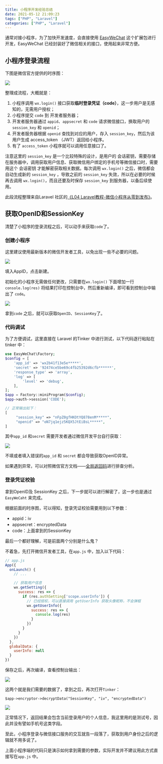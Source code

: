 ```yaml
---
title: 小程序开发经验总结
date: 2021-05-12 21:09:23
tags: ["PHP", "Laravel"]
categories: ["PHP", "Laravel"]
---
```


通常对接小程序，为了加快开发速度，会直接使用 [EasyWeChat](https://github.com/overtrue/wechat) 这个扩展包进行开发，EasyWeChat 已经封装好了微信相关的接口，使用起来非常方便。

<!-- more -->

## 小程序登录流程
下图是微信官方提供的时序图：

![](https://cdn.jsdelivr.net/gh/0xAiKang/CDN/blog/images/20210511161052.png)

整理成流程，大概就是：
1. 小程序调用 `wx.login()` 接口获取**临时登录凭证（code）**，这一步用户是无感知的，无需用户授权；
2. 小程序提交 `code` 到 开发者服务器；
3. 开发者服务器通过 `appid`、`appsecret` 和 `code` 请求微信接口，换取用户的 `session_key` 和 `openid`；
4. 开发者服务器根据 `openid` 查找到对应的用户，存入 `session_key`，然后为该用户生成 access_token （JWT）返回给小程序。
5. 有了 `access_token` 小程序就可以调用任意接口了。

注意这里的 `session_key` 是一个比较特殊的设计，是用户的 会话密钥，需要存储在服务器中，调用获取用户信息、获取微信用户绑定的手机号等微信接口时，需要用这个 会话密钥 才能解密获取相关数据。每次调用 `wx.login()` 之后，微信都会自动生成新的 `session_key` ，导致之前的 `session_key` 失效，所以在必要的时候再去调用 `wx.login()`，而且还要及时保存 `session_key` 到服务器，以备后续使用。

此段流程整理来自Laravel 社区的[《L04 Laravel教程-微信小程序从零到发布》](https://learnku.com/courses/laravel-weapp/2.0/small-program-login-detailed-solution/4933#0dfb2b)。

## 获取OpenID和SessionKey
清楚了小程序的登录流程之后，可以动手来获取`code`了。

### 创建小程序
这里建议使用最新版本的微信开发者工具，以免出现一些不必要的问题。

![](https://cdn.jsdelivr.net/gh/0xAiKang/CDN/blog/images/20210511163706.png)

填入AppID，点击新建。

初始化的小程序无需做任何更改，只需要在`wx.login()` 下面增加一行`console.log(res)` 将结果打印在控制台中，然后重新编译，即可看到控制台中输出了 `code`。

![](https://cdn.jsdelivr.net/gh/0xAiKang/CDN/blog/images/20210512211535.png)

拿到`code` 之后，就可以获取`OpenID`、`SessionKey`了。

### 代码调试

为了方便调试，这里直接在 Laravel 的Tinker 中进行测试，以下代码逐行粘贴在 tinker 中：
```php
use EasyWeChat\Factory;
$config = [
    'app_id' => 'wx2b41f13e5e*****',
    'secret' => '92474ce5be69c4fb25392d6cfb******',
    'response_type' => 'array',
    'log' => [
        'level' => 'debug',
    ],
];
$app = Factory::miniProgram($config);
$app->auth->session('CODE');

// 正常输出如下：
[
     "session_key" => "nFpZ0gfHKOtYQ878enM*****",
     "openid" => "oN7jq1ejz5KQX5JtEiBsL*****",
]
```

其中`app_id` 和`secret` 需要开发者通过微信开发平台自行获取：

![](https://cdn.jsdelivr.net/gh/0xAiKang/CDN/blog/images/20210510234405.png)

不填或者填入错误的`app_id` 和 `secret` 都会导致获取OpenID异常。

如果遇到异常，可以对照微信官方文档——[全局返回码](https://developers.weixin.qq.com/doc/offiaccount/Getting_Started/Global_Return_Code.html)进行排查分析。

### 登录凭证校验
拿到OpenID及 SessionKey 之后，下一步就可以进行解密了，这一步也是通过`EasyWeCaht` 来完成。

根据前面的时序图，可以得知，登录凭证校验需要用到以下参数：
* appid：iv
* appsecret：encryptedData
* code：上面拿到的SessionKey

最后一个都好理解，可是前面两个分别是什么鬼？

不着急，先打开微信开发者工具，在`app.js` 中，加入以下代码：
```javascript
// app.js
App({
  onLaunch() {
    // ...

    // 获取用户信息
    wx.getSetting({
      success: res => {
        if (res.authSetting['scope.userInfo']) {
          // 已经授权，可以直接调用 getUserInfo 获取头像昵称，不会弹框
          wx.getUserInfo({
            success: res => {
              console.log(res)  
            }
          })
        }
      }
    })
  },
  globalData: {
    userInfo: null
  }
})
```

保存之后，再次编译，查看控制台输出：

![](https://cdn.jsdelivr.net/gh/0xAiKang/CDN/blog/images/20210513151643.png)

这两个就是我们需要的数据了，拿到之后，再次打开`Tinker`：

```
$app->encryptor->decryptData("SessionKey", "iv", "encryptedData")
```

![](https://cdn.jsdelivr.net/gh/0xAiKang/CDN/blog/images/20210513151926.png)

正常情况下，返回结果会包含当前登录用户的个人信息，我这里用的是测试号，因此并没有譬如手机号这类字段。

至此，小程序登录与微信接口服务的交互就告一段落了，获取到用户身份之后的逻辑就不用多说了。

上面小程序端的代码只是演示如何拿到需要的参数，实际开发并不建议用此方式直接写在`app.js` 中。